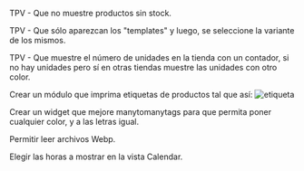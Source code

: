 TPV - Que no muestre productos sin stock.

TPV - Que sólo aparezcan los "templates" y luego, se seleccione la variante de los mismos.

TPV - Que muestre el número de unidades en la tienda con un contador, si no hay unidades pero sí en otras tiendas muestre las unidades con otro color.

Crear un módulo que imprima etiquetas de productos tal que así:
![etiqueta](https://raw.githubusercontent.com/canarydev/SGE/refs/heads/main/static/images/PROY/etiqueta.png)

Crear un widget que mejore manytomanytags para que permita poner cualquier color, y a las letras igual.

Permitir leer archivos Webp.

Elegir las horas a mostrar en la vista Calendar.
